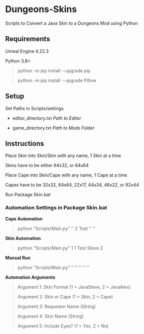 # Dungeons-Skins
Scripts to Convert a Java Skin to a Dungeons Mod using Python

## Requirements

Unreal Engine 4.22.3

Python 3.8+

> python -m pip install --upgrade pip

> python -m pip install --upgrade Pillow

## Setup

Set Paths in Scripts/settings

* editor_directory.txt *Path to Editor*

* game_directory.txt *Path to Mods Folder*

## Instructions

Place Skin into Skin/Skin with any name, 1 Skin at a time

Skins have to be either 64x32, or 64x64

Place Cape into Skin/Cape with any name, 1 Cape at a time

Capes have to be 32x32, 64x64, 22x17, 44x34, 46x22, or 92x44

Run Package Skin.bat

### Automation Settings in Package Skin.bat

**Cape Automation**

> python "Scripts/Main.py" '' 2 Test '' ''

**Skin Automation**

> python "Scripts/Main.py" 1 1 Test Steve 2

**Manual Run**

> python "Scripts/Main.py" '' '' '' '' ''

**Automation Arguments**

> Argument 1: Skin Format (1 = JavaSteve, 2 = JavaAlex)
> 
> Argument 2: Skin or Cape (1 = Skin, 2 = Cape)
> 
> Argument 3: Requester Name (String)
> 
> Argument 4: Skin Name (String)
> 
> Argument 5: Include Eyes? (1 = Yes, 2 = No)
